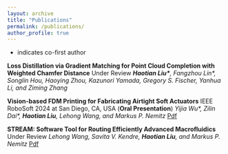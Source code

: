 ```yaml
---
layout: archive
title: "Publications"
permalink: /publications/
author_profile: true
---
```

* indicates co-first author
  
**Loss Distillation via Gradient Matching for Point Cloud Completion with Weighted Chamfer Distance** Under Review
***Haotian Liu\***, Fangzhou Lin\*, Songlin Hou, Haoying Zhou, Kazunori Yamada, Gregory S. Fischer, Yanhua Li, and Ziming Zhang*

**Vision-based FDM Printing for Fabricating Airtight Soft Actuators** IEEE RoboSoft 2024 at San Diego, CA, USA (**Oral Presentation**)
*Yijia Wu\*, Zilin Dai\*, **Haotian Liu**, Lehong Wang, and Markus P. Nemitz* [Pdf](https://arxiv.org/abs/2312.01135)

**STREAM: Software Tool for Routing Efficiently Advanced Macrofluidics** Under Review
*Lehong Wang, Savita V. Kendre, **Haotian Liu**, and Markus P. Nemitz* [Pdf](https://arxiv.org/abs/2312.01130)
